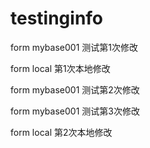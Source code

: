 # testinginfo

form mybase001 测试第1次修改

form local 第1次本地修改

form mybase001 测试第2次修改

form mybase001 测试第3次修改

form local 第2次本地修改